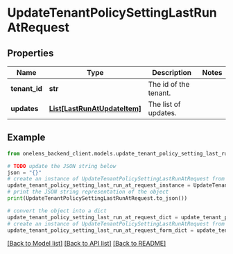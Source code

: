 # UpdateTenantPolicySettingLastRunAtRequest


## Properties

Name | Type | Description | Notes
------------ | ------------- | ------------- | -------------
**tenant_id** | **str** | The id of the tenant. | 
**updates** | [**List[LastRunAtUpdateItem]**](LastRunAtUpdateItem.md) | The list of updates. | 

## Example

```python
from onelens_backend_client.models.update_tenant_policy_setting_last_run_at_request import UpdateTenantPolicySettingLastRunAtRequest

# TODO update the JSON string below
json = "{}"
# create an instance of UpdateTenantPolicySettingLastRunAtRequest from a JSON string
update_tenant_policy_setting_last_run_at_request_instance = UpdateTenantPolicySettingLastRunAtRequest.from_json(json)
# print the JSON string representation of the object
print(UpdateTenantPolicySettingLastRunAtRequest.to_json())

# convert the object into a dict
update_tenant_policy_setting_last_run_at_request_dict = update_tenant_policy_setting_last_run_at_request_instance.to_dict()
# create an instance of UpdateTenantPolicySettingLastRunAtRequest from a dict
update_tenant_policy_setting_last_run_at_request_form_dict = update_tenant_policy_setting_last_run_at_request.from_dict(update_tenant_policy_setting_last_run_at_request_dict)
```
[[Back to Model list]](../README.md#documentation-for-models) [[Back to API list]](../README.md#documentation-for-api-endpoints) [[Back to README]](../README.md)


